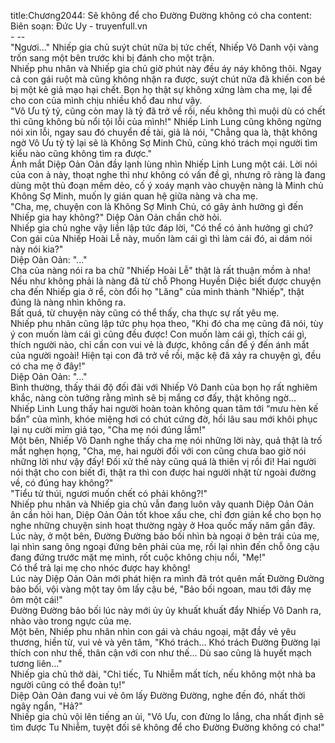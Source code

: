 title:Chương2044: Sẽ không để cho Đường Đường không có cha
content:
Biên soạn: Đức Uy - truyenfull.vn<br>- --<br>"Ngươi..." Nhiếp gia chủ suýt chút nữa bị tức chết, Nhiếp Vô Danh vội vàng trốn sang một bên trước khi bị đánh cho một trận.<br>Nhiếp phu nhân và Nhiếp gia chủ giờ phút này đều áy náy không thôi. Ngay cả con gái ruột mà cũng không nhận ra được, suýt chút nữa đã khiến con bé bị một kẻ giả mạo hại chết. Bọn họ thật sự không xứng làm cha mẹ, lại để cho con của mình chịu nhiều khổ đau như vậy.<br>"Vô Ưu tỷ tỷ, cũng còn may là tỷ đã trở về rồi, nếu không thì muội dù có chết thì cũng không bù nổi tội lỗi của mình!" Nhiếp Linh Lung cũng không ngừng nói xin lỗi, ngay sau đó chuyển đề tài, giả lả nói, "Chẳng qua là, thật không ngờ Vô Ưu tỷ tỷ lại sẽ là Không Sợ Minh Chủ, cũng khó trách mọi người tìm kiểu nào cũng không tìm ra được."<br>Ánh mắt Diệp Oản Oản đầy lạnh lùng nhìn Nhiếp Linh Lung một cái. Lời nói của con ả này, thoạt nghe thì như không có vấn đề gì, nhưng rõ ràng là đang dùng một thủ đoạn mềm dẻo, cố ý xoáy mạnh vào chuyện nàng là Minh chủ Không Sợ Minh, muốn ly gián quan hệ giữa nàng và cha mẹ.<br>"Cha, mẹ, chuyện con là Không Sợ Minh Chủ, có gây ảnh hưởng gì đến Nhiếp gia hay không?" Diệp Oản Oản chần chờ hỏi.<br>Nhiếp gia chủ nghe vậy liền lập tức đáp lời, "Có thể có ảnh hưởng gì chứ? Con gái của Nhiếp Hoài Lễ này, muốn làm cái gì thì làm cái đó, ai dám nói này nói kia?"<br>Diệp Oản Oản: "..."<br>Cha của nàng nói ra ba chữ "Nhiếp Hoài Lễ" thật là rất thuận mồm à nha! Nếu như không phải là nàng đã từ chỗ Phong Huyền Diệc biết được chuyện cha đến Nhiếp gia ở rể, còn đổi họ "Lăng" của mình thành "Nhiếp", thật đúng là nàng nhìn không ra.<br>Bất quá, từ chuyện này cũng có thể thấy, cha thực sự rất yêu mẹ.<br>Nhiếp phu nhân cũng lập tức phụ họa theo, "Khi đó cha mẹ cũng đã nói, tùy ý con muốn làm cái gì cũng đều được! Con muốn làm cái gì, thích cái gì, thích người nào, chỉ cần con vui vẻ là được, không cần để ý đến ánh mắt của người ngoài! Hiện tại con đã trở về rồi, mặc kệ đã xảy ra chuyện gì, đều có cha mẹ ở đây!"<br>Diệp Oản Oản: "..."<br>Bình thường, thấy thái độ đối đãi với Nhiếp Vô Danh của bọn họ rất nghiêm khắc, nàng còn tưởng rằng mình sẽ bị mắng cơ đấy, thật không ngờ...<br>Nhiếp Linh Lung thấy hai người hoàn toàn không quan tâm tới “mưu hèn kế bẩn” của mình, khóe miệng hơi có chút cứng đờ, hồi lâu sau mới khôi phục lại nụ cười mỉm giả tạo, "Cha mẹ nói đúng lắm!"<br>Một bên, Nhiếp Vô Danh nghe thấy cha mẹ nói những lời này, quả thật là trố mắt nghẹn họng, "Cha, mẹ, hai người đối với con cũng chưa bao giờ nói những lời như vậy đấy! Đối xử thế này cũng quá là thiên vị rồi đi! Hai người nói thật cho con biết đi, thật ra thì con được hai người nhặt từ ngoài đường về, có đúng hay không?"<br>"Tiểu tử thúi, ngươi muốn chết có phải không?!"<br>Nhiếp phu nhân và Nhiếp gia chủ vẫn đang luôn vây quanh Diệp Oản Oản ân cần hỏi han, Diệp Oản Oản tốt khoe xấu che, chỉ đơn giản kể cho bọn họ nghe những chuyện sinh hoạt thường ngày ở Hoa quốc mấy năm gần đây.<br>Lúc này, ở một bên, Đường Đường bảo bối nhìn bà ngoại ở bên trái của mẹ, lại nhìn sang ông ngoại đứng bên phải của mẹ, rồi lại nhìn đến chỗ ông cậu đang đứng trước mặt mẹ mình, rốt cuộc không chịu nổi, "Mẹ!"<br>Có thể trả lại mẹ cho nhóc được hay không!<br>Lúc này Diệp Oản Oản mới phát hiện ra mình đã trót quên mất Đường Đường bảo bối, vội vàng một tay ôm lấy cậu bé, "Bảo bối ngoan, mau tới đây mẹ ôm một cái!"<br>Đường Đường bảo bối lúc này mới ủy ủy khuất khuất đẩy Nhiếp Vô Danh ra, nhào vào trong ngực của mẹ.<br>Một bên, Nhiếp phu nhân nhìn con gái và cháu ngoại, mặt đầy vẻ yêu thương, hiền từ, vui vẻ và yên tâm, "Khó trách... Khó trách Đường Đường lại thích con như thế, thân cận với con như thế... Dù sao cũng là huyết mạch tương liên..."<br>Nhiếp gia chủ thở dài, "Chỉ tiếc, Tu Nhiễm mất tích, nếu không một nhà ba người cũng có thể đoàn tụ!"<br>Diệp Oản Oản đang vui vẻ ôm lấy Đường Đường, nghe đến đó, nhất thời ngây ngẩn, "Hả?"<br>Nhiếp gia chủ vội lên tiếng an ủi, "Vô Ưu, con đừng lo lắng, cha nhất định sẽ tìm được Tu Nhiễm, tuyệt đối sẽ không để cho Đường Đường không có cha!"